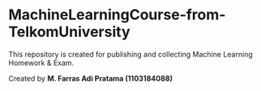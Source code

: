 # MachineLearningCourse-from-TelkomUniversity
This repository is created for publishing and collecting Machine Learning Homework & Exam.

Created by **M. Farras Adi Pratama (1103184088)**
